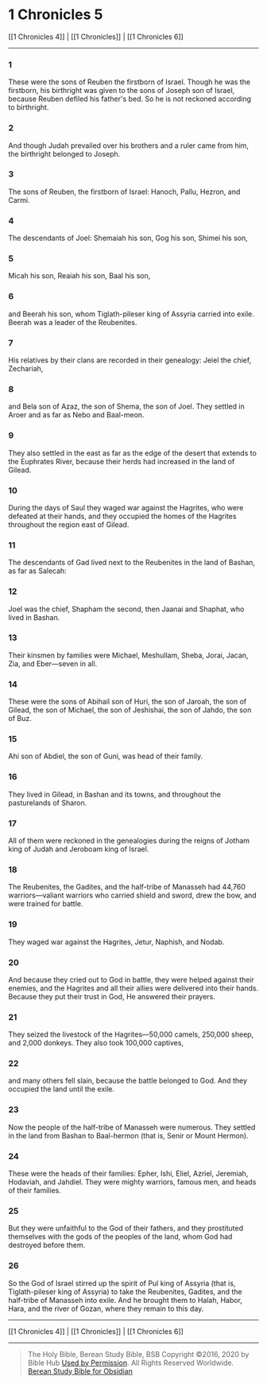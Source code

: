 # 1 Chronicles 5

[[1 Chronicles 4]] | [[1 Chronicles]] | [[1 Chronicles 6]]

---

### 1
These were the sons of Reuben the firstborn of Israel. Though he was the firstborn, his birthright was given to the sons of Joseph son of Israel, because Reuben defiled his father's bed. So he is not reckoned according to birthright.

### 2
And though Judah prevailed over his brothers and a ruler came from him, the birthright belonged to Joseph.

### 3
The sons of Reuben, the firstborn of Israel: Hanoch, Pallu, Hezron, and Carmi.

### 4
The descendants of Joel: Shemaiah his son, Gog his son, Shimei his son,

### 5
Micah his son, Reaiah his son, Baal his son,

### 6
and Beerah his son, whom Tiglath-pileser king of Assyria carried into exile. Beerah was a leader of the Reubenites.

### 7
His relatives by their clans are recorded in their genealogy: Jeiel the chief, Zechariah,

### 8
and Bela son of Azaz, the son of Shema, the son of Joel. They settled in Aroer and as far as Nebo and Baal-meon.

### 9
They also settled in the east as far as the edge of the desert that extends to the Euphrates River, because their herds had increased in the land of Gilead.

### 10
During the days of Saul they waged war against the Hagrites, who were defeated at their hands, and they occupied the homes of the Hagrites throughout the region east of Gilead.

### 11
The descendants of Gad lived next to the Reubenites in the land of Bashan, as far as Salecah:

### 12
Joel was the chief, Shapham the second, then Jaanai and Shaphat, who lived in Bashan.

### 13
Their kinsmen by families were Michael, Meshullam, Sheba, Jorai, Jacan, Zia, and Eber—seven in all.

### 14
These were the sons of Abihail son of Huri, the son of Jaroah, the son of Gilead, the son of Michael, the son of Jeshishai, the son of Jahdo, the son of Buz.

### 15
Ahi son of Abdiel, the son of Guni, was head of their family.

### 16
They lived in Gilead, in Bashan and its towns, and throughout the pasturelands of Sharon.

### 17
All of them were reckoned in the genealogies during the reigns of Jotham king of Judah and Jeroboam king of Israel.

### 18
The Reubenites, the Gadites, and the half-tribe of Manasseh had 44,760 warriors—valiant warriors who carried shield and sword, drew the bow, and were trained for battle.

### 19
They waged war against the Hagrites, Jetur, Naphish, and Nodab.

### 20
And because they cried out to God in battle, they were helped against their enemies, and the Hagrites and all their allies were delivered into their hands. Because they put their trust in God, He answered their prayers.

### 21
They seized the livestock of the Hagrites—50,000 camels, 250,000 sheep, and 2,000 donkeys. They also took 100,000 captives,

### 22
and many others fell slain, because the battle belonged to God. And they occupied the land until the exile.

### 23
Now the people of the half-tribe of Manasseh were numerous. They settled in the land from Bashan to Baal-hermon (that is, Senir or Mount Hermon).

### 24
These were the heads of their families: Epher, Ishi, Eliel, Azriel, Jeremiah, Hodaviah, and Jahdiel. They were mighty warriors, famous men, and heads of their families.

### 25
But they were unfaithful to the God of their fathers, and they prostituted themselves with the gods of the peoples of the land, whom God had destroyed before them.

### 26
So the God of Israel stirred up the spirit of Pul king of Assyria (that is, Tiglath-pileser king of Assyria) to take the Reubenites, Gadites, and the half-tribe of Manasseh into exile. And he brought them to Halah, Habor, Hara, and the river of Gozan, where they remain to this day.

---

[[1 Chronicles 4]] | [[1 Chronicles]] | [[1 Chronicles 6]]

---

> The Holy Bible, Berean Study Bible, BSB
> Copyright &copy;2016, 2020 by Bible Hub
> [Used by Permission](https://berean.bible/terms.htm). All Rights Reserved Worldwide.
> [Berean Study Bible for Obsidian](https://github.com/gapmiss/berean-study-bible-for-obsidian)

